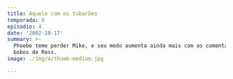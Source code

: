 ```yaml
---
title: Aquele com os tubarões
temporada: 9
episodio: 4
date: '2002-10-17'
summary: >-
  Phoebe teme perder Mike, e seu medo aumenta ainda mais com os comentários
  bobos de Ross.
image: ./img/4/thumb-medium.jpg

---
```

